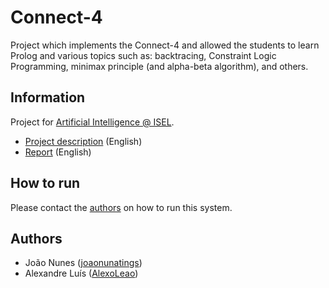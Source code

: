 # Connect-4

Project which implements the Connect-4 and allowed the students to learn Prolog and various topics such as: backtracing, Constraint Logic Programming, minimax principle (and alpha-beta algorithm), and others.

## Information

Project for [Artificial Intelligence @ ISEL](https://www.isel.pt/en/leic/artificial-intelligence).

- [Project description](docs/project-description.pdf) (English)
- [Report](docs/report.md) (English)

## How to run

Please contact the [authors](#authors) on how to run this system.

## Authors
- João Nunes ([joaonunatings](https://github.com/joaonunatings))
- Alexandre Luís ([AlexoLeao](https://github.com/AlexoLeao))